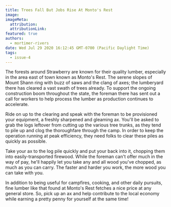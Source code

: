 ```yaml
---
title: Trees Fall But Jobs Rise At Monto's Rest
image:
imageMeta:
  attribution:
  attributionLink:
featured: true
authors: 
  - mortimer-rivers
date: Wed Jul 29 2020 16:12:45 GMT-0700 (Pacific Daylight Time)
tags:
  - issue-4
---
```


The forests around Strawberry are known for their quality lumber, especially in the area east of town 
known as Monto's Rest. The serene slopes of Mount Shann ring with buzz of saws and the clang of axes;
the lumberyard there has cleared a vast swath of trees already. To support the ongoing construction 
boom throughout the state, the foreman there has sent out a call for workers to help process the 
lumber as production continues to accelerate.

Ride on up to the clearing and speak with the foreman to be provisioned your equipment, a freshly 
sharpened and gleaming ax. You'll be asked to grab the logs leftover from cutting up the various tree 
trunks, as they tend to pile up and clog the thoroughfare through the camp. In order to keep the 
operation running at peak efficiency, they need folks to clear these piles as quickly as possible.

Take your ax to the log pile quickly and put your back into it, chopping them into easily-transported 
firewood. While the foreman can't offer much in the way of pay, he'll happily let you take any 
and all wood you've chopped, as much as you can carry. The faster and harder you work, the more 
wood you can take with you.

In addition to being useful for campfires, cooking, and other daily pursuits, fine lumber like that 
found at Monto's Rest fetches a nice price at any general store. So, pick up an ax and help contribute 
to the local economy while earning a pretty penny for yourself at the same time! 
